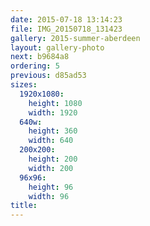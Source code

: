 ```yaml
---
date: 2015-07-18 13:14:23
file: IMG_20150718_131423
gallery: 2015-summer-aberdeen
layout: gallery-photo
next: b9684a8
ordering: 5
previous: d85ad53
sizes:
  1920x1080:
    height: 1080
    width: 1920
  640w:
    height: 360
    width: 640
  200x200:
    height: 200
    width: 200
  96x96:
    height: 96
    width: 96
title: 
---
```

